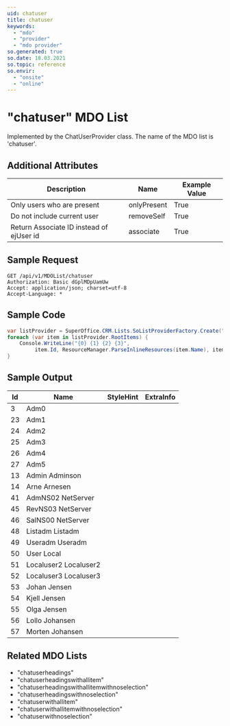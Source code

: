 ```yaml
---
uid: chatuser
title: chatuser
keywords:
  - "mdo"
  - "provider"
  - "mdo provider"
so.generated: true
so.date: 18.03.2021
so.topic: reference
so.envir:
  - "onsite"
  - "online"
---
```


# "chatuser" MDO List




Implemented by the <see cref="T:SuperOffice.CRM.Lists.ChatUserProvider">ChatUserProvider</see> class.
The name of the MDO list is 'chatuser'.

## Additional Attributes

| Description | Name | Example Value |
|-----|-----|------|
|Only users who are present| onlyPresent|True|
|Do not include current user| removeSelf|True|
|Return Associate ID instead of ejUser id| associate|True|





## Sample Request

```http!
GET /api/v1/MDOList/chatuser
Authorization: Basic dGplMDpUamUw
Accept: application/json; charset=utf-8
Accept-Language: *

```

## Sample Code
```cs
var listProvider = SuperOffice.CRM.Lists.SoListProviderFactory.Create("chatuser", forceFlatList: true);
foreach (var item in listProvider.RootItems) {
    Console.WriteLine("{0} {1} {2} {3}", 
         item.Id, ResourceManager.ParseInlineResources(item.Name), item.StyleHint, item.ExtraInfo);
}
```

## Sample Output

|Id   | Name  |StyleHint|ExtraInfo |
| --- | ----- | ------- | -------- |
|3|Adm0|||
|23|Adm1|||
|24|Adm2|||
|25|Adm3|||
|26|Adm4|||
|27|Adm5|||
|13|Admin Adminson|||
|14|Arne Arnesen|||
|41|AdmNS02 NetServer|||
|45|RevNS03 NetServer|||
|46|SalNS00 NetServer|||
|48|Listadm Listadm|||
|49|Useradm Useradm|||
|50|User Local|||
|51|Localuser2 Localuser2|||
|52|Localuser3 Localuser3|||
|53|Johan Jensen|||
|54|Kjell Jensen|||
|55|Olga Jensen|||
|56|Lollo Johansen|||
|57|Morten Johansen|||


## Related MDO Lists

* "chatuserheadings"
* "chatuserheadingswithallitem"
* "chatuserheadingswithallitemwithnoselection"
* "chatuserheadingswithnoselection"
* "chatuserwithallitem"
* "chatuserwithallitemwithnoselection"
* "chatuserwithnoselection"
